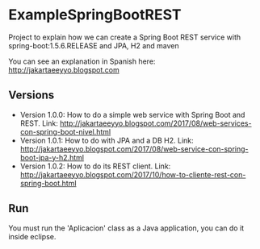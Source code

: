 # ExampleSpringBootREST

Project to explain how we can create a Spring Boot REST service with spring-boot:1.5.6.RELEASE and JPA, H2 and maven

You can see an explanation in Spanish here: http://jakartaeeyyo.blogspot.com

## Versions

* Version 1.0.0: How to do a simple web service with Spring Boot and REST. Link: http://jakartaeeyyo.blogspot.com/2017/08/web-services-con-spring-boot-nivel.html  
* Version 1.0.1: How to do with JPA and a DB H2. Link: http://jakartaeeyyo.blogspot.com/2017/08/web-service-con-spring-boot-jpa-y-h2.html
* Version 1.0.2: How to do its REST client. Link: http://jakartaeeyyo.blogspot.com/2017/10/how-to-cliente-rest-con-spring-boot.html

## Run

You must run the 'Aplicacion' class as a Java application, you can do it inside eclipse.
